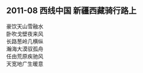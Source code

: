## 2011-08 西线中国 新疆西藏骑行路上

豪饮天山雪融水<br>
卧吹戈壁夜来风 <br>
长路葱岭几横纵  <br>
瀚海大漠驭孤舟 <br>
任由荒原疾驰风 <br>
天宽地广生暖意<br>

